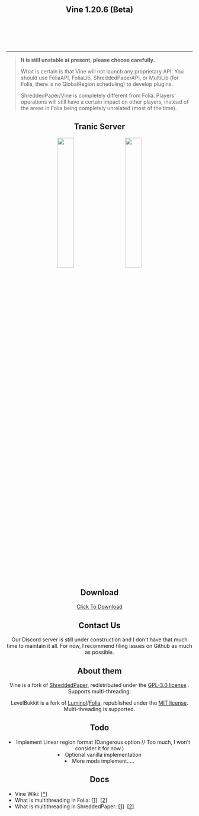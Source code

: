 <div align=center>
    <img src="assets/Vine.png" alt="">
    <h2>Vine 1.20.6 (Beta)</h2>
    <br /><br />
    <img src="https://img.shields.io/github/commit-activity/w/LevelTranic/Vine?style=flat-square" alt="">
    <img src="https://img.shields.io/github/downloads/LevelTranic/Vine/total?style=flat-square" alt="">
    <a href="https://tranic.one/downloads/vine"><img src="https://img.shields.io/github/release-date/LevelTranic/Vine?style=flat-square" alt=""></a>
    <a href="https://tranic.one/downloads/vine"><img src="https://img.shields.io/github/v/release/LevelTranic/Vine?style=flat-square" alt=""></a>
    <br /><br />
</div>

---
> **It is still unstable at present, please choose carefully.**
> 
> What is certain is that Vine will not launch any proprietary API.
> You should use FoliaAPI, FoliaLib, ShreddedPaperAPI, or MultiLib 
> (for Folia, there is no GlobalRegion scheduling) to develop plugins.
> 
> ShreddedPaper/Vine is completely different from Folia. Players' 
> operations will still have a certain impact on other players, 
> instead of the areas in Folia being completely unrelated 
> (most of the time).

<div align=center>
    <h2>Tranic Server</h2>
    <a title="Vine for MultiPaper/ShreddedPaper" href="https://github.com/LevelTranic/Vine"><img width="30%" src="assets/Vine-Banner.png" alt=""/></a>
    &nbsp;&nbsp;&nbsp;&nbsp;&nbsp;&nbsp;
    <a title="LevelBukkit for PaperMC/Folia & LuminolMC/Luminol" href="https://github.com/LevelTranic/LevelBukkit"><img width="30%" src="assets/LevelBukkit-Banner.png" alt=""/></a>
    <br/><br/>
</div>

<div align=center>
    <h2>Download</h2>
    <p><a target="_blank" href="https://tranic.one/software/vine">Click To Download</a></p>
</div>

<div align=center>
    <h2>Contact Us</h2>
    <p>Our Discord server is still under construction and I don't have that much time to maintain it all. For now, I recommend filing issues on Github as much as possible.</p>
</div>

<div align=center>
    <h2 align=center>About them</h2>
    <p>Vine is a fork of <a href="https://github.com/MultiPaper/ShreddedPaper" target="_parent">ShreddedPaper</a>, redistributed under the <a href="https://github.com/LevelTranic/Vine?tab=GPL-3.0-1-ov-file#readme">GPL-3.0 license</a> . Supports multi-threading.</p>
    <p>LevelBukkit is a fork of <a href="https://github.com/LuminolMC/Luminol" target="_parent">Luminol</a>/<a href="https://github.com/PaperMC/Folia" target="_parent">Folia</a>, republished under the <a href="https://github.com/LevelTranic/LevelBukkit?tab=MIT-1-ov-file"> MIT license</a>. Multi-threading is supported.</p>
</div>

<div align=center>
    <h2>Todo</h2>
    <li>Implement Linear region format (Dangerous option // Too much, I won't consider it for now.)</li>
    <li>Optional vanilla implementation</li>
    <li>More mods implement.....</li>
</div>

<div align=center>
    <h2>Docs</h2>
</div>

- Vine Wiki: [[*]](https://github.com/LevelTranic/Vine/wiki)
- What is multithreading in Folia: [[1]](https://docs.papermc.io/folia/reference/overview)&nbsp;&nbsp;[[2]](https://docs.papermc.io/folia/reference/region-logic)
- What is multithreading in ShreddedPaper: [[1]](https://github.com/MultiPaper/ShreddedPaper/blob/main/HOW_IT_WORKS.md)&nbsp;&nbsp;[[2]](https://github.com/MultiPaper/ShreddedPaper/blob/main/DEVELOPING_A_MULTITHREAD_PLUGIN.md)

<br/><br/>
